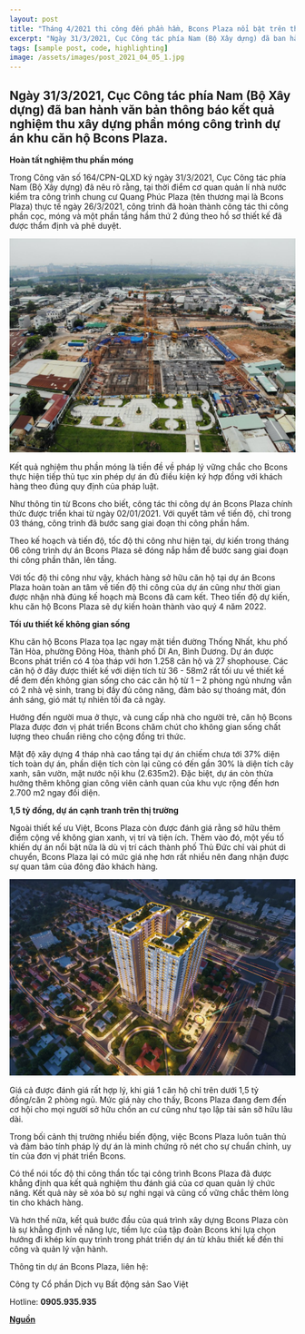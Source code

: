 ```yaml
---
layout: post
title: "Tháng 4/2021 thi công đến phần hầm, Bcons Plaza nổi bật trên thị trường"
excerpt: "Ngày 31/3/2021, Cục Công tác phía Nam (Bộ Xây dựng) đã ban hành văn bản thông báo kết quả nghiệm thu xây dựng phần móng công trình dự án khu căn hộ Bcons Plaza."
tags: [sample post, code, highlighting]
image: /assets/images/post_2021_04_05_1.jpg
---
```


## **Ngày 31/3/2021, Cục Công tác phía Nam (Bộ Xây dựng) đã ban hành văn bản thông báo kết quả nghiệm thu xây dựng phần móng công trình dự án khu căn hộ Bcons Plaza.**

**Hoàn tất nghiệm thu phần móng**

Trong Công văn số 164/CPN-QLXD ký ngày 31/3/2021, Cục Công tác phía Nam (Bộ Xây dựng) đã nêu rõ rằng, tại thời điểm cơ quan quản lí nhà nước kiểm tra công trình chung cư Quang Phúc Plaza (tên thương mại là Bcons Plaza) thực tế ngày 26/3/2021, công trình đã hoàn thành công tác thi công phần cọc, móng và một phần tầng hầm thứ 2 đúng theo hồ sơ thiết kế đã được thẩm định và phê duyệt.

![Hình ảnh thi công thực tế tại công trường Bcons Plaza đến ngày 03/04/2021](/assets/images/post_2021_04_05_1.jpg)

Kết quả nghiệm thu phần móng là tiền đề về pháp lý vững chắc cho Bcons thực hiện tiếp thủ tục xin phép dự án đủ điều kiện ký hợp đồng với khách hàng theo đúng quy định của pháp luật.

Như thông tin từ Bcons cho biết, công tác thi công dự án Bcons Plaza chính thức được triển khai từ ngày 02/01/2021. Với quyết tâm về tiến độ, chỉ trong 03 tháng, công trình đã bước sang giai đoạn thi công phần hầm.

Theo kế hoạch và tiến độ, tốc độ thi công như hiện tại, dự kiến trong tháng 06 công trình dự án Bcons Plaza sẽ đóng nắp hầm để bước sang giai đoạn thi công phần thân, lên tầng.

Với tốc độ thi công như vậy, khách hàng sở hữu căn hộ tại dự án Bcons Plaza hoàn toàn an tâm về tiến độ thi công của dự án cũng như thời gian được nhận nhà đúng kế hoạch mà Bcons đã cam kết. Theo tiến độ dự kiến, khu căn hộ Bcons Plaza sẽ dự kiến hoàn thành vào quý 4 năm 2022.

**Tối ưu thiết kế không gian sống**

Khu căn hộ Bcons Plaza tọa lạc ngay mặt tiền đường Thống Nhất, khu phố Tân Hòa, phường Đông Hòa, thành phố Dĩ An, Bình Dương. Dự án được Bcons phát triển có 4 tòa tháp với hơn 1.258 căn hộ và 27 shophouse. Các căn hộ ở đây được thiết kế với diện tích từ 36 - 58m2 rất tối ưu về thiết kế để đem đến không gian sống cho các căn hộ từ 1 – 2 phòng ngủ nhưng vẫn có 2 nhà vệ sinh, trang bị đầy đủ công năng, đảm bảo sự thoáng mát, đón ánh sáng, gió mát tự nhiên tối đa cả ngày.

Hướng đến người mua ở thực, và cung cấp nhà cho người trẻ, căn hộ Bcons Plaza được đơn vị phát triển Bcons chăm chút cho không gian sống chất lượng theo chuẩn riêng cho cộng đồng tri thức.

Mật độ xây dựng 4 tháp nhà cao tầng tại dự án chiếm chưa tới 37% diện tích toàn dự án, phần diện tích còn lại cũng có đến gần 30% là diện tích cây xanh, sân vườn, mặt nước nội khu (2.635m2). Đặc biệt, dự án còn thừa hưởng thêm không gian công viên cảnh quan của khu vực rộng đến hơn 2.700 m2 ngay đối diện.

**1,5 tỷ đồng, dự án cạnh tranh trên thị trường**

Ngoài thiết kế ưu Việt, Bcons Plaza còn được đánh giá rằng sở hữu thêm điểm cộng về không gian xanh, vị trí và tiện ích. Thêm vào đó, một yếu tố khiến dự án nổi bật nữa là dù vị trí cách thành phố Thủ Đức chỉ vài phút di chuyển, Bcons Plaza lại có mức giá nhẹ hơn rất nhiều nên đang nhận được sự quan tâm của đông đảo khách hàng.

<img alt="Bcons Plaza có vị trí sáng giá, tiềm năng giá trị cao" src="/assets/images/post_2021_04_05_1_2.jpg" width="800"/>

Giá cả được đánh giá rất hợp lý, khi giá 1 căn hộ chỉ trên dưới 1,5 tỷ đồng/căn 2 phòng ngủ. Mức giá này cho thấy, Bcons Plaza đang đem đến cơ hội cho mọi người sở hữu chốn an cư cũng như tạo lập tài sản sỡ hữu lâu dài.

Trong bối cảnh thị trường nhiều biến động, việc Bcons Plaza luôn tuân thủ và đảm bảo tính pháp lý dự án là minh chứng rõ nét cho sự chuẩn chỉnh, uy tín của đơn vị phát triển Bcons.

Có thể nói tốc độ thi công thần tốc tại công trình Bcons Plaza đã được khẳng định qua kết quả nghiệm thu đánh giá của cơ quan quản lý chức năng. Kết quả này sẽ xóa bỏ sự nghi ngại và cũng cố vững chắc thêm lòng tin cho khách hàng.

Và hơn thế nữa, kết quả bước đầu của quá trình xây dựng Bcons Plaza còn là sự khẳng định về năng lực, tiềm lực của tập đoàn Bcons khi lựa chọn hướng đi khép kín quy trình trong phát triển dự án từ khâu thiết kế đến thi công và quản lý vận hành.

Thông tin dự án Bcons Plaza, liên hệ:

Công ty Cổ phần Dịch vụ Bất động sản Sao Việt

Hotline: **0905.935.935**

**[Nguồn](https://cafeland.vn/tin-tuc/thang-42021-thi-cong-den-phan-ham-bcons-plaza-noi-bat-tren-thi-truong-97816.html)**